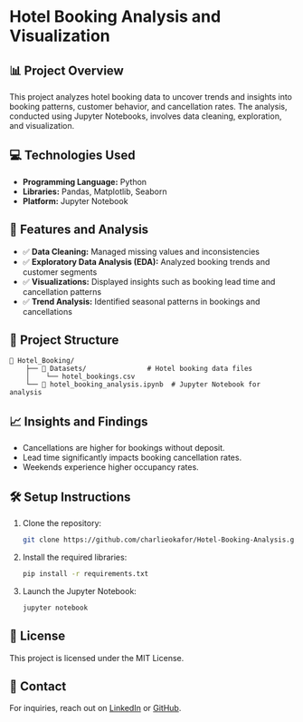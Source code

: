 # Hotel Booking Analysis and Visualization

## 📊 Project Overview
This project analyzes hotel booking data to uncover trends and insights into booking patterns, customer behavior, and cancellation rates. The analysis, conducted using Jupyter Notebooks, involves data cleaning, exploration, and visualization.

## 💻 Technologies Used
- **Programming Language:** Python  
- **Libraries:** Pandas, Matplotlib, Seaborn  
- **Platform:** Jupyter Notebook  

## 🚀 Features and Analysis
- ✅ **Data Cleaning:** Managed missing values and inconsistencies  
- ✅ **Exploratory Data Analysis (EDA):** Analyzed booking trends and customer segments  
- ✅ **Visualizations:** Displayed insights such as booking lead time and cancellation patterns  
- ✅ **Trend Analysis:** Identified seasonal patterns in bookings and cancellations  

## 📂 Project Structure
```
📁 Hotel_Booking/
    ├── 📂 Datasets/               # Hotel booking data files
    │    └── hotel_bookings.csv
    └── 📄 hotel_booking_analysis.ipynb  # Jupyter Notebook for analysis
```

## 📈 Insights and Findings
- Cancellations are higher for bookings without deposit.  
- Lead time significantly impacts booking cancellation rates.  
- Weekends experience higher occupancy rates.  

## 🛠️ Setup Instructions
1. Clone the repository:
   ```bash
   git clone https://github.com/charlieokafor/Hotel-Booking-Analysis.git
   ```
2. Install the required libraries:
   ```bash
   pip install -r requirements.txt
   ```
3. Launch the Jupyter Notebook:
   ```bash
   jupyter notebook
   ```

## 📜 License
This project is licensed under the MIT License.

## 🤝 Contact
For inquiries, reach out on [LinkedIn](https://www.linkedin.com/in/chijindu-okafor) or [GitHub](https://github.com/charlieokafor).
